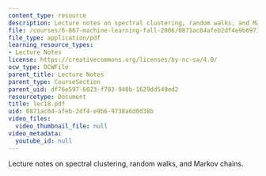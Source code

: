 ```yaml
---
content_type: resource
description: Lecture notes on spectral clustering, random walks, and Markov chains.
file: /courses/6-867-machine-learning-fall-2006/0871ac04afeb2df4e9b69738a6d0d38b_lec18.pdf
file_type: application/pdf
learning_resource_types:
- Lecture Notes
license: https://creativecommons.org/licenses/by-nc-sa/4.0/
ocw_type: OCWFile
parent_title: Lecture Notes
parent_type: CourseSection
parent_uid: df76e597-6023-f703-940b-1629dd549ed2
resourcetype: Document
title: lec18.pdf
uid: 0871ac04-afeb-2df4-e9b6-9738a6d0d38b
video_files:
  video_thumbnail_file: null
video_metadata:
  youtube_id: null
---
```

Lecture notes on spectral clustering, random walks, and Markov chains.